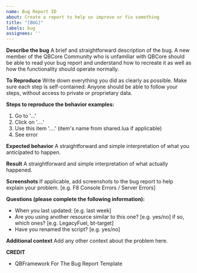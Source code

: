 ```yaml
---
name: Bug Report ID
about: Create a report to help us improve or fix something
title: "[BUG]"
labels: bug
assignees: ''
---
```


**Describe the bug**
A brief and straightforward description of the bug. A new member of the QBCore Community who is unfamiliar with QBCore should be able to read your bug report and understand how to recreate it as well as how the functionality should operate normally.

**To Reproduce**
Write down everything you did as clearly as possible. Make sure each step is self-contained: Anyone should be able to follow your steps, without access to private or proprietary data.

**Steps to reproduce the behavior examples:**
1. Go to '...'
2. Click on '....'
3. Use this item '....' (item's name from shared.lua if applicable)
4. See error

**Expected behavior**
A straightforward and simple interpretation of what you anticipated to happen.

**Result**
A straightforward and simple interpretation of what actually happened.

**Screenshots**
If applicable, add screenshots to the bug report to help explain your problem. [e.g. F8 Console Errors / Server Errors]

**Questions (please complete the following information):**
 - When you last updated: [e.g. last week]
 - Are you using another resource similar to this one? [e.g. yes/no] if so, which ones? [e.g. LegacyFuel, bt-target]
 - Have you renamed the script? [e.g. yes/no]

**Additional context**
Add any other context about the problem here.

**CREDIT**
- QBFramework For The Bug Report Template